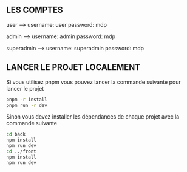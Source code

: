 ## LES COMPTES 

user --> 
    username: user
    password: mdp

admin -->
    username: admin
    password: mdp

superadmin -->
    username: superadmin
    password: mdp

## LANCER LE PROJET LOCALEMENT

Si vous utilisez pnpm vous pouvez lancer la commande suivante pour lancer le projet

```bash
pnpm -r install
pnpm run -r dev
```

Sinon vous devez installer les dépendances de chaque projet avec la commande suivante

```bash
cd back
npm install
npm run dev
cd ../front
npm install
npm run dev
```